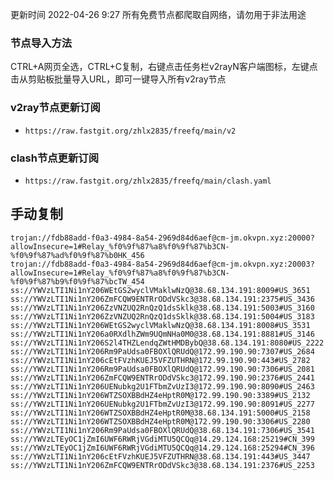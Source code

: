 更新时间 2022-04-26 9:27 
所有免费节点都爬取自网络，请勿用于非法用途  

### 节点导入方法  
CTRL+A网页全选，CTRL+C复制，右键点击任务栏v2rayN客户端图标，左键点击从剪贴板批量导入URL，即可一键导入所有v2ray节点  
### v2ray节点更新订阅  
- `https://raw.fastgit.org/zhlx2835/freefq/main/v2`  
### clash节点更新订阅  
- `https://raw.fastgit.org/zhlx2835/freefq/main/clash.yaml`  

## 手动复制  
```  
trojan://fdb88add-f0a3-4984-8a54-2969d84d6aef@cm-jm.okvpn.xyz:20000?allowInsecure=1#Relay_%f0%9f%87%a8%f0%9f%87%b3CN-%f0%9f%87%ad%f0%9f%87%b0HK_456
trojan://fdb88add-f0a3-4984-8a54-2969d84d6aef@cm-jm.okvpn.xyz:20003?allowInsecure=1#Relay_%f0%9f%87%a8%f0%9f%87%b3CN-%f0%9f%87%b9%f0%9f%87%bcTW_454
ss://YWVzLTI1Ni1nY206WEtGS2wyclVMaklwNzQ@38.68.134.191:8009#US_3651
ss://YWVzLTI1Ni1nY206ZmFCQW9ENTRrODdVSkc3@38.68.134.191:2375#US_3436
ss://YWVzLTI1Ni1nY206ZzVNZUQ2RnQzQ1dsSklk@38.68.134.191:5003#US_3160
ss://YWVzLTI1Ni1nY206ZzVNZUQ2RnQzQ1dsSklk@38.68.134.191:5004#US_3183
ss://YWVzLTI1Ni1nY206WEtGS2wyclVMaklwNzQ@38.68.134.191:8008#US_3531
ss://YWVzLTI1Ni1nY206a0RXdlhZWm9UQmNHa0M0@38.68.134.191:8881#US_3146
ss://YWVzLTI1Ni1nY206S2l4THZLendqZWtHMDBybQ@38.68.134.191:8080#US_2222
ss://YWVzLTI1Ni1nY206Rm9PaUdsa0FBOXlQRUdQ@172.99.190.90:7307#US_2684
ss://YWVzLTI1Ni1nY206cEtFVzhKUEJ5VFZUTHRN@172.99.190.90:443#US_2782
ss://YWVzLTI1Ni1nY206Rm9PaUdsa0FBOXlQRUdQ@172.99.190.90:7306#US_2081
ss://YWVzLTI1Ni1nY206ZmFCQW9ENTRrODdVSkc3@172.99.190.90:2376#US_2441
ss://YWVzLTI1Ni1nY206UENubkg2U1FTbmZvUzI3@172.99.190.90:8090#US_2463
ss://YWVzLTI1Ni1nY206WTZSOXBBdHZ4eHptR0M@172.99.190.90:3389#US_2132
ss://YWVzLTI1Ni1nY206UENubkg2U1FTbmZvUzI3@172.99.190.90:8091#US_2277
ss://YWVzLTI1Ni1nY206WTZSOXBBdHZ4eHptR0M@38.68.134.191:5000#US_2158
ss://YWVzLTI1Ni1nY206WTZSOXBBdHZ4eHptR0M@172.99.190.90:3306#US_2280
ss://YWVzLTI1Ni1nY206Rm9PaUdsa0FBOXlQRUdQ@38.68.134.191:7306#US_3541
ss://YWVzLTEyOC1jZmI6UWF6RWRjVGdiMTU5QCQq@14.29.124.168:25219#CN_399
ss://YWVzLTEyOC1jZmI6UWF6RWRjVGdiMTU5QCQq@14.29.124.168:25294#CN_396
ss://YWVzLTI1Ni1nY206cEtFVzhKUEJ5VFZUTHRN@38.68.134.191:443#US_3447
ss://YWVzLTI1Ni1nY206ZmFCQW9ENTRrODdVSkc3@38.68.134.191:2376#US_2253


```  

